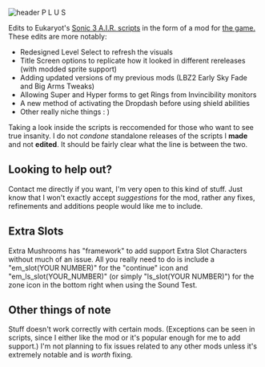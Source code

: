 ![header](https://github.com/TheMushrunt/Sonic-3-AIR-with-Extra-Mushrooms/blob/main/logo.png?raw=true)
P L U S

Edits to Eukaryot's [Sonic 3 A.I.R. scripts](https://github.com/Eukaryot/sonic3air) in the form of a mod for [the game.](https://sonic3air.org)
These edits are more notably:

* Redesigned Level Select to refresh the visuals
* Title Screen options to replicate how it looked in different rereleases (with modded sprite support)
* Adding updated versions of my previous mods (LBZ2 Early Sky Fade and Big Arms Tweaks)
* Allowing Super and Hyper forms to get Rings from Invincibility monitors
* A new method of activating the Dropdash before using shield abilities
* Other really niche things   : )

Taking a look inside the scripts is reccomended for those who want to see true insanity. I do not *condone* standalone releases of the scripts I **made** and not **edited**. It should be fairly clear what the line is between the two.

## Looking to help out?
Contact me directly if you want, I'm very open to this kind of stuff. Just know that I won't exactly accept *suggestions* for the mod, rather any fixes, refinements and additions people would like me to include.

## Extra Slots
Extra Mushrooms has "framework" to add support Extra Slot Characters without much of an issue. All you really need to do is include a "em_slot(YOUR NUMBER)" for the "continue" icon and "em_ls_slot(YOUR_NUMBER)" (or simply "ls_slot(YOUR NUMBER)") for the zone icon in the bottom right when using the Sound Test.

## Other things of note
Stuff doesn't work correctly with certain mods. (Exceptions can be seen in scripts, since I either like the mod or it's popular enough for me to add support.) I'm not planning to fix issues related to any other mods unless it's extremely notable and is *worth* fixing.
